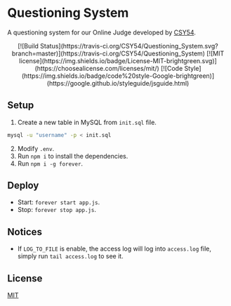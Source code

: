 # Questioning System

A questioning system for our Online Judge developed by [CSY54](https://csy54.github.io/).

<p align="center">
[![Build Status](https://travis-ci.org/CSY54/Questioning_System.svg?branch=master)](https://travis-ci.org/CSY54/Questioning_System)
[![MIT license](https://img.shields.io/badge/License-MIT-brightgreen.svg)](https://choosealicense.com/licenses/mit/)
[![Code Style](https://img.shields.io/badge/code%20style-Google-brightgreen)](https://google.github.io/styleguide/jsguide.html)
</p>

## Setup

1. Create a new table in MySQL from `init.sql` file.
```sh
mysql -u "username" -p < init.sql
```
2. Modify `.env`.
3. Run `npm i` to install the dependencies.
4. Run `npm i -g forever`.

## Deploy

- Start: `forever start app.js`.
- Stop: `forever stop app.js`.

## Notices

- If `LOG_TO_FILE` is enable, the access log will log into `access.log` file, simply run `tail access.log` to see it.

## License

[MIT](https://choosealicense.com/licenses/mit/)
